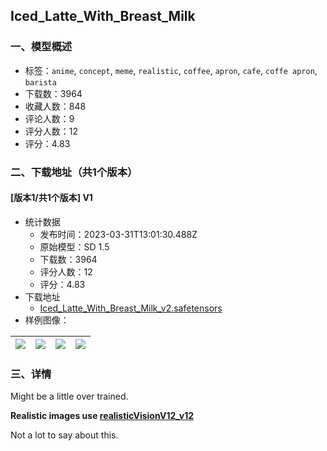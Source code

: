## Iced_Latte_With_Breast_Milk
### 一、模型概述

- 标签：`anime`, `concept`, `meme`, `realistic`, `coffee`, `apron`, `cafe`, `coffe apron`, `barista`
- 下载数：3964
- 收藏人数：848
- 评论人数：9
- 评分人数：12
- 评分：4.83

### 二、下载地址（共1个版本）

#### [版本1/共1个版本] V1

- 统计数据
  - 发布时间：2023-03-31T13:01:30.488Z
  - 原始模型：SD 1.5
  - 下载数：3964
  - 评分人数：12
  - 评分：4.83
- 下载地址
  - [Iced_Latte_With_Breast_Milk_v2.safetensors](https://civitai.com/api/download/models/11954)
- 样例图像：

| <img src="https://image.civitai.com/xG1nkqKTMzGDvpLrqFT7WA/54379929-d1b5-415c-e7de-33ddf7530400/width=450/114275.jpeg" /> | <img src="https://image.civitai.com/xG1nkqKTMzGDvpLrqFT7WA/60621ec7-3fdc-4573-881d-ea1d24b39200/width=450/114281.jpeg" /> | <img src="https://image.civitai.com/xG1nkqKTMzGDvpLrqFT7WA/e31706bd-af7c-43cc-43f6-27ff840d4600/width=450/114280.jpeg" /> | <img src="https://image.civitai.com/xG1nkqKTMzGDvpLrqFT7WA/3f0bff4a-694e-4a64-fb38-eaa2b4c1bf00/width=450/114277.jpeg" /> |
| ---- | ---- | ---- | ---- |


### 三、详情
<p>Might be a little over trained.</p><p><strong>Realistic images use </strong><a target="_blank" rel="ugc" href="https://civitai.com/models/4201/realistic-vision-v13"><strong>realisticVisionV12_v12</strong></a></p><p>Not a lot to say about this.</p>